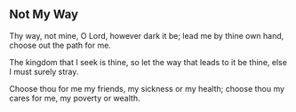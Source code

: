## Not My Way

Thy way, not mine, O Lord,
however dark it be;
lead me by thine own hand,
choose out the path for me.

The kingdom that I seek
is thine, so let the way
that leads to it be thine,
else I must surely stray.

Choose thou for me my friends,
my sickness or my health;
choose thou my cares for me,
my poverty or wealth.